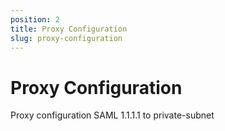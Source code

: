 ```yaml
---
position: 2
title: Proxy Configuration
slug: proxy-configuration
---
```


# Proxy Configuration

Proxy configuration SAML 1.1.1.1 to private-subnet
